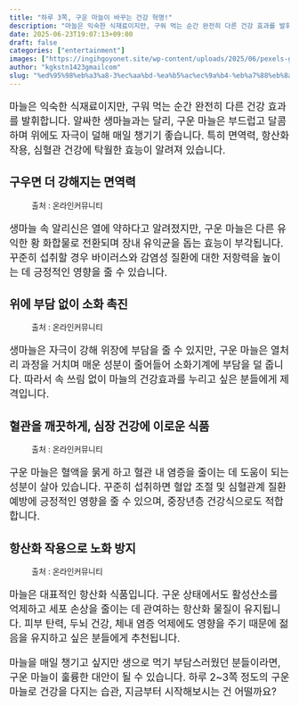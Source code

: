```yaml
---
title: "하루 3쪽, 구운 마늘이 바꾸는 건강 혁명!"
description: "마늘은 익숙한 식재료이지만, 구워 먹는 순간 완전히 다른 건강 효과를 발휘합니다. 알싸한 생마늘과는 달리, 구운 마늘은 부드럽고 달콤하며 위에도 자극이 덜해 매일 챙기기 좋습니다. 특히 면역력, 항산화 작용, 심혈관 건강에 탁월한 효능이 알려져 있습니다."
date: 2025-06-23T19:07:13+09:00
draft: false
categories: ["entertainment"]
images: ["https://ingihgoyonet.site/wp-content/uploads/2025/06/pexels-geraud-pfeiffer-6605641-1-683x1024.jpg", "https://ingihgoyonet.site/wp-content/uploads/2025/06/pexels-rdne-10432389-1024x683.jpg", "https://ingihgoyonet.site/wp-content/uploads/2025/06/pexels-roman-odintsov-6585293-1024x683.jpg", "https://ingihgoyonet.site/wp-content/uploads/2025/06/pexels-karolina-grabowska-4022190-1024x683.jpg"]
author: "kgkstn1423gmailcom"
slug: "%ed%95%98%eb%a3%a8-3%ec%aa%bd-%ea%b5%ac%ec%9a%b4-%eb%a7%88%eb%8a%98%ec%9d%b4-%eb%b0%94%ea%be%b8%eb%8a%94-%ea%b1%b4%ea%b0%95-%ed%98%81%eb%aa%85"
---
```


<p style="font-size:18px">마늘은 익숙한 식재료이지만, 구워 먹는 순간 완전히 다른 건강 효과를 발휘합니다. 알싸한 생마늘과는 달리, 구운 마늘은 부드럽고 달콤하며 위에도 자극이 덜해 매일 챙기기 좋습니다. 특히 면역력, 항산화 작용, 심혈관 건강에 탁월한 효능이 알려져 있습니다.</p> <h2 >구우면 더 강해지는 면역력</h2> <figure ><img src="https://ingihgoyonet.site/wp-content/uploads/2025/06/pexels-geraud-pfeiffer-6605641-1-683x1024.jpg" alt="" style="aspect-ratio:16/9;object-fit:cover"/><figcaption >출처 : 온라인커뮤니티</figcaption></figure> <p style="font-size:18px">생마늘 속 알리신은 열에 약하다고 알려졌지만, 구운 마늘은 다른 유익한 황 화합물로 전환되며 장내 유익균을 돕는 효능이 부각됩니다. 꾸준히 섭취할 경우 바이러스와 감염성 질환에 대한 저항력을 높이는 데 긍정적인 영향을 줄 수 있습니다.</p> <h2 >위에 부담 없이 소화 촉진</h2> <figure ><img src="https://ingihgoyonet.site/wp-content/uploads/2025/06/pexels-rdne-10432389-1024x683.jpg" alt="" style="aspect-ratio:16/9;object-fit:cover"/><figcaption >출처 : 온라인커뮤니티</figcaption></figure> <p style="font-size:18px">생마늘은 자극이 강해 위장에 부담을 줄 수 있지만, 구운 마늘은 열처리 과정을 거치며 매운 성분이 줄어들어 소화기계에 부담을 덜 줍니다. 따라서 속 쓰림 없이 마늘의 건강효과를 누리고 싶은 분들에게 제격입니다.</p> <h2 >혈관을 깨끗하게, 심장 건강에 이로운 식품</h2> <figure ><img src="https://ingihgoyonet.site/wp-content/uploads/2025/06/pexels-roman-odintsov-6585293-1024x683.jpg" alt="" style="aspect-ratio:16/9;object-fit:cover"/><figcaption >출처 : 온라인커뮤니티</figcaption></figure> <p style="font-size:18px">구운 마늘은 혈액을 묽게 하고 혈관 내 염증을 줄이는 데 도움이 되는 성분이 살아 있습니다. 꾸준히 섭취하면 혈압 조절 및 심혈관계 질환 예방에 긍정적인 영향을 줄 수 있으며, 중장년층 건강식으로도 적합합니다.</p> <h2 >항산화 작용으로 노화 방지</h2> <figure ><img src="https://ingihgoyonet.site/wp-content/uploads/2025/06/pexels-karolina-grabowska-4022190-1024x683.jpg" alt="" style="aspect-ratio:16/9;object-fit:cover"/><figcaption >출처 : 온라인커뮤니티</figcaption></figure> <p style="font-size:18px">마늘은 대표적인 항산화 식품입니다. 구운 상태에서도 활성산소를 억제하고 세포 손상을 줄이는 데 관여하는 항산화 물질이 유지됩니다. 피부 탄력, 두뇌 건강, 체내 염증 억제에도 영향을 주기 때문에 젊음을 유지하고 싶은 분들에게 추천됩니다.</p> <p style="font-size:18px">마늘을 매일 챙기고 싶지만 생으로 먹기 부담스러웠던 분들이라면, 구운 마늘이 훌륭한 대안이 될 수 있습니다. 하루 2~3쪽 정도의 구운 마늘로 건강을 다지는 습관, 지금부터 시작해보시는 건 어떨까요?</p>